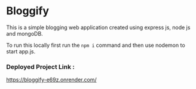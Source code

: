 # Bloggify
This is a simple blogging web application created using express js, node js and mongoDB.

To run this locally first run the `npm i` command and then use nodemon to start app.js.
### Deployed Project Link :
https://bloggify-e69z.onrender.com/
